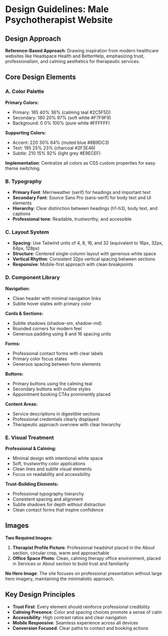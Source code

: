 # Design Guidelines: Male Psychotherapist Website

## Design Approach
**Reference-Based Approach**: Drawing inspiration from modern healthcare websites like Headspace Health and BetterHelp, emphasizing trust, professionalism, and calming aesthetics for therapeutic services.

## Core Design Elements

### A. Color Palette
**Primary Colors:**
- Primary: 165 40% 36% (calming teal #2C5F5D)
- Secondary: 180 20% 97% (soft white #F7F9F9)
- Background: 0 0% 100% (pure white #FFFFFF)

**Supporting Colors:**
- Accent: 220 30% 64% (muted blue #8B9DC3)
- Text: 195 25% 23% (charcoal #2F3E46)
- Subtle: 210 15% 92% (light grey #E9ECEF)

**Implementation**: Centralize all colors as CSS custom properties for easy theme switching.

### B. Typography
- **Primary Font**: Merriweather (serif) for headings and important text
- **Secondary Font**: Source Sans Pro (sans-serif) for body text and UI elements
- **Hierarchy**: Clear distinction between headings (h1-h3), body text, and captions
- **Professional tone**: Readable, trustworthy, and accessible

### C. Layout System
- **Spacing**: Use Tailwind units of 4, 8, 16, and 32 (equivalent to 16px, 32px, 64px, 128px)
- **Structure**: Centered single-column layout with generous white space
- **Vertical Rhythm**: Consistent 32px vertical spacing between sections
- **Responsive**: Mobile-first approach with clean breakpoints

### D. Component Library

**Navigation:**
- Clean header with minimal navigation links
- Subtle hover states with primary color

**Cards & Sections:**
- Subtle shadows (shadow-sm, shadow-md)
- Rounded corners for modern feel
- Generous padding using 8 and 16 spacing units

**Forms:**
- Professional contact forms with clear labels
- Primary color focus states
- Generous spacing between form elements

**Buttons:**
- Primary buttons using the calming teal
- Secondary buttons with outline styles
- Appointment booking CTAs prominently placed

**Content Areas:**
- Service descriptions in digestible sections
- Professional credentials clearly displayed
- Therapeutic approach overview with clear hierarchy

### E. Visual Treatment
**Professional & Calming:**
- Minimal design with intentional white space
- Soft, trustworthy color applications
- Clean lines and subtle visual elements
- Focus on readability and accessibility

**Trust-Building Elements:**
- Professional typography hierarchy
- Consistent spacing and alignment
- Subtle shadows for depth without distraction
- Clean contact forms that inspire confidence

## Images
**Two Required Images:**
1. **Therapist Profile Picture**: Professional headshot placed in the About section, circular crop, warm and approachable
2. **Office Space Photo**: Clean, calming therapy office environment, placed in Services or About section to build trust and familiarity

**No Hero Image**: The site focuses on professional presentation without large hero imagery, maintaining the minimalistic approach.

## Key Design Principles
- **Trust First**: Every element should reinforce professional credibility
- **Calming Presence**: Color and spacing choices promote a sense of calm
- **Accessibility**: High contrast ratios and clear navigation
- **Mobile Responsive**: Seamless experience across all devices
- **Conversion Focused**: Clear paths to contact and booking actions
